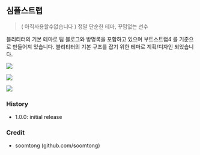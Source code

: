 ## 심플스트랩

> ( 아직사용할수없습니다 ) 정말 단순한 테마, 꾸밈없는 선수

블리티터의 기본 테마로 팀 블로그와 방명록을 포함하고 있으며 부트스트랩4 를 기준으로 만들어져 있습니다. 블리티터의 기본 구조를 잡기 위한 테마로 계획/디자인 되었습니다.

![](screenshot.jpg)

![](screenshot2.jpg)

![](screenshot3.jpg)

### History

-	1.0.0: initial release

### Credit

- soomtong (github.com/soomtong)
